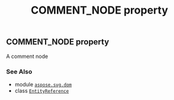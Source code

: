 ﻿---
title: COMMENT_NODE property
second_title: Aspose.SVG for Python via .NET API References
description: 
type: docs
weight: 210
url: /python-net/aspose.svg.dom/entityreference/comment_node/
is_root: false
---

## COMMENT_NODE property


A comment node

### See Also
* module [`aspose.svg.dom`](../../)
* class [`EntityReference`](/svg/python-net/aspose.svg.dom/entityreference)
